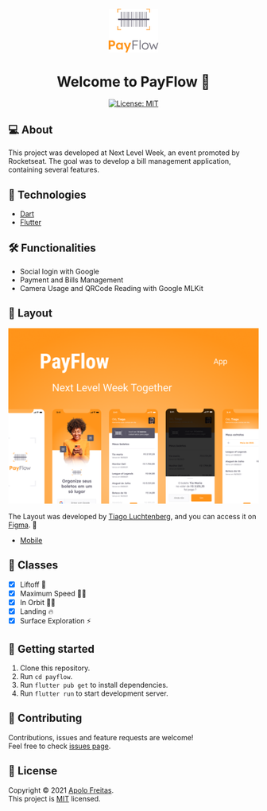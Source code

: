 <p align="center">
      <img src=".github/images/payflow-logo.png" width="100" alt="Logo PayFlow"/>
</p>

<h1 align="center">Welcome to PayFlow 👋</h1>

<p align="center">
  <a href="LICENSE">
    <img alt="License: MIT" src="https://img.shields.io/badge/License-MIT-green.svg?style=for-the-badge" />
  </a>
</p>

## 💻 About

This project was developed at Next Level Week, an event promoted by Rocketseat. The goal was to develop a bill management application, containing several features.

## 🚀 Technologies

- [Dart](https://dart.dev/)
- [Flutter](https://flutter.dev/)

## 🛠️ Functionalities

- Social login with Google
- Payment and Bills Management
- Camera Usage and QRCode Reading with Google MLKit

## 🎨 Layout

<img alt="PayFlow Layout Banner" src=".github/images/payflow-layout-banner.png" />

The Layout was developed by [Tiago Luchtenberg](https://www.linkedin.com/in/tiagoluchtenberg), and you can access it on [Figma](https://www.figma.com/). 📱

- [Mobile](https://www.figma.com/file/kLK7FYnWKMoN68sQXcSniu/PayFlow/)

## 📓 Classes

- [x] Liftoff 💪
- [x] Maximum Speed 🏃‍♂️
- [x] In Orbit 👨‍🚀
- [x] Landing 🔥
- [x] Surface Exploration ⚡

## 🤔 Getting started

1. Clone this repository.
2. Run `cd payflow`.
3. Run `flutter pub get` to install dependencies.
4. Run `flutter run` to start development server.

## 🤝 Contributing

Contributions, issues and feature requests are welcome!<br />Feel free to check [issues page](https://github.com/apolofreitas/payflow/issues).

## 📝 License

Copyright © 2021 [Apolo Freitas](https://www.linkedin.com/in/apolofreitas).<br />
This project is [MIT](LICENSE) licensed.
